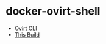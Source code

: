 # docker-ovirt-shell
* [Ovirt CLI](https://www.ovirt.org/develop/release-management/features/infra/cli/)
* [This Build](https://hub.docker.com/r/jmmills/ovirt-shell/)
